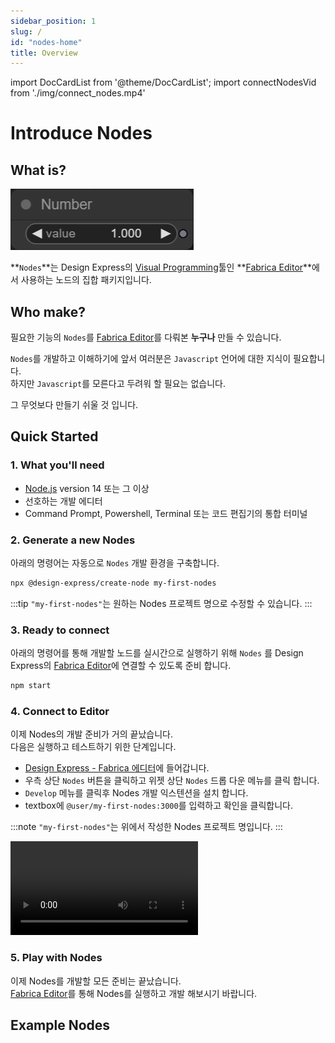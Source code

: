 ```yaml
---
sidebar_position: 1
slug: /
id: "nodes-home"
title: Overview
---
```


import DocCardList from '@theme/DocCardList';
import connectNodesVid from './img/connect_nodes.mp4'

# Introduce Nodes

## What is?
![node](./img/node.png)

**`Nodes`**는 Design Express의 [Visual Programming](https://wikipedia.org/wiki/Visual_programming_language)툴인 **[Fabrica Editor](/design)**에서 사용하는 노드의 집합 패키지입니다.

## Who make?

필요한 기능의 `Nodes`를 [Fabrica Editor](/design)를 다뤄본 **누구나** 만들 수 있습니다.

`Nodes`를 개발하고 이해하기에 앞서 여러분은 `Javascript` 언어에 대한 지식이 필요합니다.<br/>
하지만 `Javascript`를 모른다고 두려워 할 필요는 없습니다.

그 무엇보다 만들기 쉬울 것 입니다.

## Quick Started

### 1. What you'll need

- [Node.js](https://nodejs.org/en/download/) version 14 또는 그 이상
- 선호하는 개발 에디터
- Command Prompt, Powershell, Terminal 또는 코드 편집기의 통합 터미널
  <!-- - 이 문서에서는 **[VSCode](https://code.visualstudio.com/)** 기준으로 설명합니다. -->

### 2. Generate a new Nodes

아래의 명령어는 자동으로 `Nodes` 개발 환경을 구축합니다.<br/>

```bash
npx @design-express/create-node my-first-nodes
```

:::tip
`"my-first-nodes"`는 원하는 Nodes 프로젝트 명으로 수정할 수 있습니다.
:::

### 3. Ready to connect

아래의 명령어를 통해 개발할 노드를 실시간으로 실행하기 위해 `Nodes` 를 Design Express의 [Fabrica Editor](/design)에 연결할 수 있도록 준비 합니다.

```bash
npm start
```

### 4. Connect to Editor

이제 Nodes의 개발 준비가 거의 끝났습니다.<br/>
다음은 실행하고 테스트하기 위한 단계입니다.

- [Design Express - Fabrica 에디터](https://x.nexivil.com/editor/dashboard)에 들어갑니다.
- 우측 상단 `Nodes` 버튼을 클릭하고 위젯 상단 `Nodes` 드롭 다운 메뉴를 클릭 합니다.
- `Develop` 메뉴를 클릭후 Nodes 개발 익스텐션을 설치 합니다.
- textbox에 `@user/my-first-nodes:3000`를 입력하고 확인을 클릭합니다.

:::note
`"my-first-nodes"`는 위에서 작성한 Nodes 프로젝트 명입니다.
:::

<video controls>
  <source src={connectNodesVid}/>
</video>

### 5. Play with Nodes

이제 Nodes를 개발할 모든 준비는 끝났습니다.<br/>
[Fabrica Editor](/design)를 통해 Nodes를 실행하고 개발 해보시기 바랍니다.

## Example Nodes
<!-- 
Get started by **creating a new site**.

Or **try Docusaurus immediately** with **[docusaurus.new](https://docusaurus.new)**. -->
